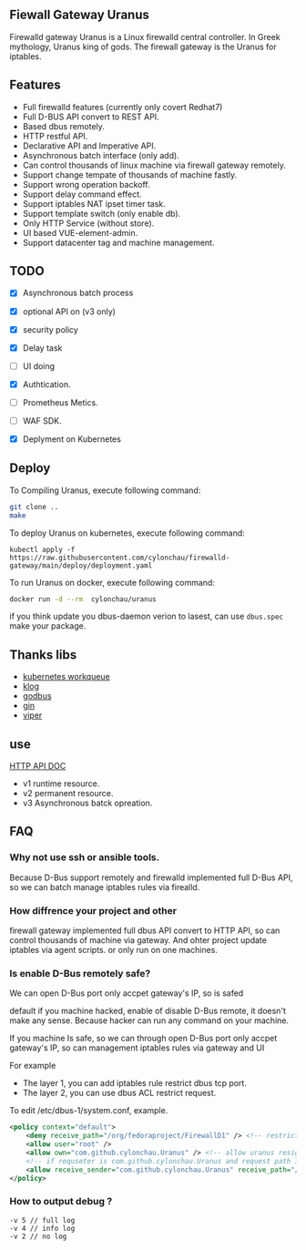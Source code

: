 ## Fiewall Gateway Uranus

Firewalld gateway Uranus is a Linux firewalld central controller. In Greek mythology, Uranus king of gods. The firewall gateway is the Uranus for iptables.

## Features

- Full firewalld features (currently only covert Redhat7)
- Full D-BUS API convert to REST API.
- Based dbus remotely.
- HTTP restful API.
- Declarative API and Imperative API.
- Asynchronous batch interface (only add).
- Can control thousands of linux machine via firewall gateway remotely.
- Support change tempate of thousands of machine fastly.
- Support wrong operation backoff.
- Support delay command effect.
- Support iptables NAT ipset timer task.
- Support template switch (only enable db).
- Only HTTP Service (without store).
- UI based VUE-element-admin.
- Support datacenter tag and machine management.

## TODO
- [X] Asynchronous batch process
- [X] optional API on (v3 only)
- [X] security policy
- [X] Delay task
- [ ] UI doing
- [X] Authtication.
- [ ] Prometheus Metics.
- [ ] WAF SDK.
- [X] Deplyment on Kubernetes


## Deploy

To Compiling Uranus, execute following command:

```bash
git clone ..
make
```

To deploy Uranus on kubernetes, execute following command:

```
kubectl apply -f https://raw.githubusercontent.com/cylonchau/firewalld-gateway/main/deploy/deployment.yaml
```

To run Uranus on docker, execute following command:

```bash
docker run -d --rm  cylonchau/uranus
```

if you think update you dbus-daemon verion to lasest, can use `dbus.spec` make your package.


## Thanks libs
- [kubernetes workqueue](https://github.com/kubernetes/kubernetes)
- [klog](https://github.com/kubernetes/kubernetes)
- [godbus](https://github.com/godbus/dbus)
- [gin](https://github.com/gin-gonic/gin)
- [viper](https://github.com/spf13/viper)

## use

[HTTP API DOC](https://documenter.getpostman.com/view/12796679/UV5agGNr)

- v1 runtime resource.
- v2 permanent resource.
- v3 Asynchronous batck opreation.

## FAQ

### Why not use ssh or ansible tools.

Because D-Bus support remotely and firewalld implemented full D-Bus API, so we can batch manage iptables rules via firealld.

### How diffrence your project and other

firewall gateway implemented full dbus API convert to HTTP API, so can control thousands of machine via gateway. And ohter project update iptables via agent scripts. or only run on one machines.


### Is enable D-Bus remotely safe?

We can open D-Bus port only accpet gateway's IP, so is safed

default if you machine hacked, enable of disable D-Bus remote, it doesn't make any sense. Because hacker can run any command on your machine.

If you machine Is safe, so we can through open D-Bus port only accpet gateway's IP, so can management iptables rules via gateway and UI

For example

- The layer 1, you can add iptables rule restrict dbus tcp port.
- The layer 2, you can use dbus ACL restrict request.

To edit /etc/dbus-1/system.conf, example.

```xml
<policy context="default">
    <deny receive_path="/org/fedoraproject/FirewallD1" /> <!-- restrict all request -->
    <allow user="root" />
    <allow own="com.github.cylonchau.Uranus" /> <!-- allow uranus resiger to dbus-daemon -->
    <!-- if requseter is com.github.cylonchau.Uranus and request path is /org/fedoraproject/FirewallD1, then allow  -->
    <allow receive_sender="com.github.cylonchau.Uranus" receive_path="/org/fedoraproject/FirewallD1" />
</policy>
```

### How to output debug ?

```
-v 5 // full log
-v 4 // info log
-v 2 // no log
```